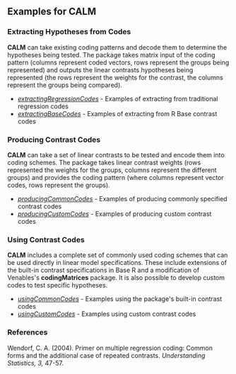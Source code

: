 ## Examples for CALM

### Extracting Hypotheses from Codes

**CALM** can take existing coding patterns and decode them to determine the hypotheses being tested. The package takes matrix input of the coding pattern (columns represent coded vectors, rows represent the groups being represented) and outputs the linear contrasts hypotheses being represented (the rows represent the weights for the contrast, the columns represent the groups being compared).

- [*extractingRegressionCodes*](./extractingRegressionCodes.md) - Examples of extracting from traditional regression codes
- [*extractingBaseCodes*](.extractingBaseCodes.md) - Examples of extracting from R Base contrast codes

### Producing Contrast Codes

**CALM** can take a set of linear contrasts to be tested and encode them into coding schemes. The package takes linear contrast weights (rows represented the weights for the groups, columns represent the different groups) and provides the coding pattern (where columns represent vector codes, rows represent the groups).

- [*producingCommonCodes*](./producingCommonCodes.md) - Examples of producing commonly specified contrast codes 
- [*producingCustomCodes*](./producingCustomCodes.md) - Examples of producing custom contrast codes

### Using Contrast Codes

**CALM** includes a complete set of commonly used coding schemes that can be used directly in linear model specifications. These include extensions of the built-in contrast specifications in Base R and a modification of Venables's **codingMatrices** package. It is also possible to develop custom codes to test specific hypotheses.

- [*usingCommonCodes*](./usingCommonCodes.md) - Examples using the package's built-in contrast codes
- [*usingCustomCodes*](./usingCustomContrasts.md) - Examples using custom contrast codes

### References

Wendorf, C. A. (2004). Primer on multiple regression coding: Common forms and the additional case of repeated contrasts. *Understanding Statistics, 3,* 47-57.
